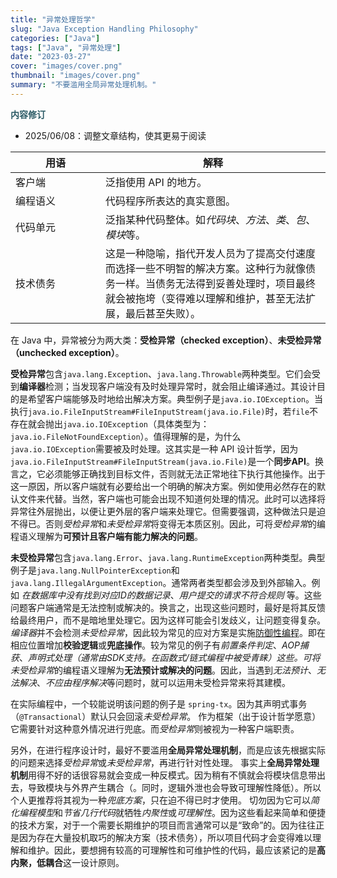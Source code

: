 ```yaml
---
title: "异常处理哲学"
slug: "Java Exception Handling Philosophy"
categories: ["Java"]
tags: ["Java", "异常处理"]
date: "2023-03-27"
cover: "images/cover.png"
thumbnail: "images/cover.png"
summary: "不要滥用全局异常处理机制。"
---
```


<b style="color:#2C5B66">内容修订</b>
- 2025/06/08：调整文章结构，使其更易于阅读

| 用语 <div style="width:8em"> | 解释 |
| ----------- | ----------- |
| 客户端 | 泛指使用 API 的地方。|
| 编程语义 | 代码程序所表达的真实意图。|
| 代码单元 | 泛指某种代码整体。如*代码块*、*方法*、*类*、*包*、*模块*等。|
| 技术债务 | 这是一种隐喻，指代开发人员为了提高交付速度而选择一些不明智的解决方案。这种行为就像债务一样。当债务无法得到妥善处理时，项目最终就会被拖垮（变得难以理解和维护，甚至无法扩展，最后甚至失败）。|

在 Java 中，异常被分为两大类：**受检异常（checked exception）**、**未受检异常（unchecked exception）**。

**受检异常**包含`java.lang.Exception`、`java.lang.Throwable`两种类型。它们会受到**编译器**检测；当发现客户端没有及时处理异常时，就会阻止编译通过。其设计目的是希望客户端能够及时地给出解决方案。典型例子是`java.io.IOException`。当执行`java.io.FileInputStream#FileInputStream(java.io.File)`时，若`file`不存在就会抛出`java.io.IOException`（具体类型为：`java.io.FileNotFoundException`）。值得理解的是，为什么`java.io.IOException`需要被及时处理。这其实是一种 API 设计哲学，因为`java.io.FileInputStream#FileInputStream(java.io.File)`是一个**同步API**。换言之，它必须能够正确找到目标文件，否则就无法正常地往下执行其他操作。出于这一原因，所以客户端就有必要给出一个明确的解决方案。例如使用必然存在的默认文件来代替。当然，客户端也可能会出现不知道何处理的情况。此时可以选择将异常往外层抛出，以便让更外层的客户端来处理它。但需要强调，这种做法只是迫不得已。否则*受检异常*和*未受检异常*将变得无本质区别。因此，可将*受检异常*的编程语义理解为**可预计且客户端有能力解决的问题**。

**未受检异常**包含`java.lang.Error`、`java.lang.RuntimeException`两种类型。典型例子是`java.lang.NullPointerException`和`java.lang.IllegalArgumentException`。通常两者类型都会涉及到外部输入。例如 *在数据库中没有找到对应ID的数据记录*、*用户提交的请求不符合规则* 等。这些问题客户端通常是无法控制或解决的。换言之，出现这些问题时，最好是将其反馈给最终用户，而不是暗地里处理它。因为这样可能会引发歧义，让问题变得复杂。*编译器*并不会检测*未受检异常*，因此较为常见的应对方案是实施[防御性编程](https://zh.wikipedia.org/wiki/%E9%98%B2%E5%BE%A1%E6%80%A7%E7%BC%96%E7%A8%8B)。即在相应位置增加**校验逻辑**或**兜底操作**。较为常见的例子有*前置条件判定*、*AOP捕获*、*声明式处理（通常由SDK支持。在函数式/链式编程中被受青睐）*这些。可将*未受检异常*的编程语义理解为**无法预计或解决的问题**。因此，当遇到*无法预计*、*无法解决*、*不应由程序解决*等问题时，就可以运用未受检异常来将其建模。

在实际编程中，一个较能说明该问题的例子是 `spring-tx`。因为其声明式事务（`@Transactional`）默认只会回滚*未受检异常*。
作为框架（出于设计哲学愿意）它需要针对这种意外情况进行兜底。而*受检异常*则被视为一种客户端职责。

另外，在进行程序设计时，最好不要滥用**全局异常处理机制**，而是应该先根据实际的问题来选择*受检异常*或*未受检异常*，再进行针对性处理。
事实上**全局异常处理机制**用得不好的话很容易就会变成一种反模式。因为稍有不慎就会将模块信息带出去，导致模块与外界产生耦合（。同时，逻辑外泄也会导致可理解性降低）。所以个人更推荐将其视为一种*兜底方案*，只在迫不得已时才使用。
切勿因为它可以*简化编程模型*和*节省几行代码*就牺牲*内聚性*或*可理解性*。因为这些看起来简单和便捷的技术方案，对于一个需要长期维护的项目而言通常可以是“致命”的。因为往往正是因为存在大量投机取巧的解决方案（技术债务），所以项目代码才会变得难以理解和维护。因此，要想拥有较高的可理解性和可维护性的代码，最应该紧记的是**高内聚，低耦合**这一设计原则。